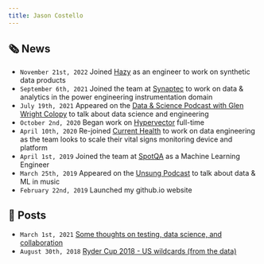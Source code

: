 ```yaml
---
title: Jason Costello
---
```


## 🗞 News

* `November 21st, 2022` Joined [Hazy](https://hazy.com) as an engineer to work on synthetic data products
* `September 6th, 2021` Joined the team at [Synaptec](https://synapt.ec) to work on data & analytics in the power engineering instrumentation domain
* `July 19th, 2021` Appeared on the [Data & Science Podcast with Glen Wright Colopy](https://youtu.be/cQeoI4Z52Dc) to talk about data science and engineering
* `October 2nd, 2020` Began work on [Hypervector](https://hypervector.io) full-time
* `April 10th, 2020` Re-joined [Current Health](https://currenthealth.com) to work on data engineering as the team looks to scale their vital signs monitoring device and platform
* `April 1st, 2019` Joined the team at [SpotQA](https://virtuoso.qa) as a Machine Learning Engineer
* `March 25th, 2019` Appeared on the [Unsung Podcast](https://www.unsungpod.net/episodes/episode-63-algorithm-n-blues-spotify-ai-and-the-decline-of-the-musician) to talk about data & ML in music
* `February 22nd, 2019` Launched my github.io website

## 📖 Posts

* `March 1st, 2021` [Some thoughts on testing, data science, and collaboration](posts/2021-3-1-testing-thoughts.md)
* `August 30th, 2018` [Ryder Cup 2018 - US wildcards (from the data)](posts/2018-8-30-ryder-cup.md)

